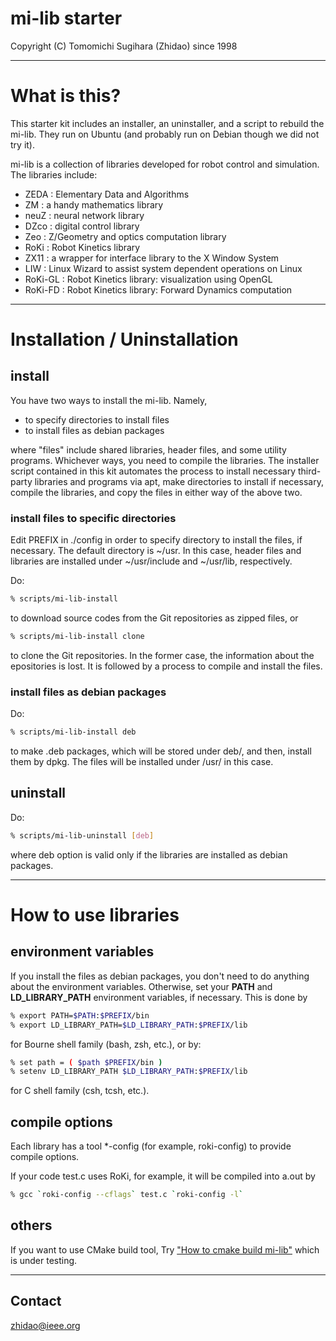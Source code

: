 mi-lib starter
================================================================================
Copyright (C) Tomomichi Sugihara (Zhidao) since 1998

--------------------------------------------------------------------------------
# What is this?

This starter kit includes an installer, an uninstaller, and a script to rebuild
the mi-lib. They run on Ubuntu (and probably run on Debian though we did not try
it).

mi-lib is a collection of libraries developed for robot control and simulation.
The libraries include:
 - ZEDA : Elementary Data and Algorithms
 - ZM : a handy mathematics library
 - neuZ : neural network library
 - DZco : digital control library
 - Zeo : Z/Geometry and optics computation library
 - RoKi : Robot Kinetics library
 - ZX11 : a wrapper for interface library to the X Window System
 - LIW : Linux Wizard to assist system dependent operations on Linux
 - RoKi-GL : Robot Kinetics library: visualization using OpenGL
 - RoKi-FD : Robot Kinetics library: Forward Dynamics computation

--------------------------------------------------------------------------------
# Installation / Uninstallation

## install

You have two ways to install the mi-lib. Namely,
 - to specify directories to install files
 - to install files as debian packages

where "files" include shared libraries, header files, and some utility programs.
Whichever ways, you need to compile the libraries. The installer script contained
in this kit automates the process to install necessary third-party libraries and
programs via apt, make directories to install if necessary, compile the libraries,
and copy the files in either way of the above two.

### install files to specific directories

Edit PREFIX in ./config in order to specify directory to install the files, if
necessary. The default directory is ~/usr. In this case, header files and libraries
are installed under ~/usr/include and ~/usr/lib, respectively.

Do:
   ```sh
   % scripts/mi-lib-install
   ```
to download source codes from the Git repositories as zipped files, or
   ```sh
   % scripts/mi-lib-install clone
   ```
to clone the Git repositories. In the former case, the information about the
epositories is lost. It is followed by a process to compile and install the files.

### install files as debian packages

Do:
   ```sh
   % scripts/mi-lib-install deb
   ```
to make .deb packages, which will be stored under deb/, and then, install them
by dpkg. The files will be installed under /usr/ in this case.

## uninstall

Do:
   ```sh
   % scripts/mi-lib-uninstall [deb]
   ```
where deb option is valid only if the libraries are installed as debian packages.

--------------------------------------------------------------------------------
# How to use libraries

## environment variables

If you install the files as debian packages, you don't need to do anything about
the environment variables. Otherwise, set your **PATH** and **LD\_LIBRARY\_PATH**
environment variables, if necessary. This is done by
   ```sh
   % export PATH=$PATH:$PREFIX/bin
   % export LD_LIBRARY_PATH=$LD_LIBRARY_PATH:$PREFIX/lib
   ```
for Bourne shell family (bash, zsh, etc.), or by:
   ```sh
   % set path = ( $path $PREFIX/bin )
   % setenv LD_LIBRARY_PATH $LD_LIBRARY_PATH:$PREFIX/lib
   ```
for C shell family (csh, tcsh, etc.).

## compile options

Each library has a tool *-config (for example, roki-config) to provide compile
options. 

If your code test.c uses RoKi, for example, it will be compiled into a.out by
```sh
% gcc `roki-config --cflags` test.c `roki-config -l`
```

## others

If you want to use CMake build tool, Try ["How to cmake build mi-lib"](cmakes/README_cmake.md) which is under testing.

--------------------------------------------------------------------------------
## Contact

zhidao@ieee.org
